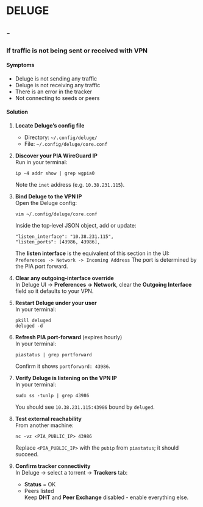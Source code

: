 # DELUGE

## -

### If traffic is not being sent or received with VPN

#### Symptoms

- Deluge is not sending any traffic
- Deluge is not receiving any traffic
- There is an error in the tracker
- Not connecting to seeds or peers

#### Solution

1. **Locate Deluge’s config file**  
   - Directory: `~/.config/deluge/`  
   - File: `~/.config/deluge/core.conf`

2. **Discover your PIA WireGuard IP**  
   Run in your terminal:  

       ip -4 addr show | grep wgpia0

   Note the `inet` address (e.g. `10.38.231.115`).

3. **Bind Deluge to the VPN IP**  
   Open the Deluge config:  

       vim ~/.config/deluge/core.conf

   Inside the top‑level JSON object, add or update:  

       "listen_interface": "10.38.231.115",
       "listen_ports": [43986, 43986],
    The **listen interface** is the equivalent of this section in the UI:
    `Preferences -> Network -> Incoming Address`
    The port is determined by the PIA port forward.

4. **Clear any outgoing‑interface override**  
   In Deluge UI → **Preferences → Network**, clear the **Outgoing Interface** field so it defaults to your VPN.

5. **Restart Deluge under your user**  
   In your terminal:  

       pkill deluged
       deluged -d

6. **Refresh PIA port‑forward** (expires hourly)  
   In your terminal:  

       piastatus | grep portforward

   Confirm it shows `portforward: 43986`.

7. **Verify Deluge is listening on the VPN IP**  
   In your terminal:  

       sudo ss -tunlp | grep 43986

   You should see `10.38.231.115:43986` bound by `deluged`.

8. **Test external reachability**  
   From another machine:  

       nc -vz <PIA_PUBLIC_IP> 43986

   Replace `<PIA_PUBLIC_IP>` with the `pubip` from `piastatus`; it should succeed.

9. **Confirm tracker connectivity**  
   In Deluge → select a torrent → **Trackers** tab:  
   - **Status** = OK  
   - Peers listed  
   Keep **DHT** and **Peer Exchange** disabled - enable everything else. 